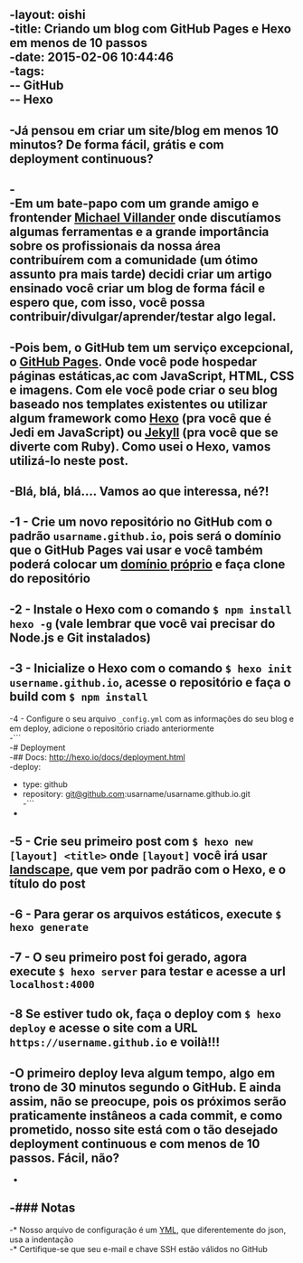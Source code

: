 -layout: oishi		
-title: Criando um blog com GitHub Pages e Hexo em menos de 10 passos		
-date: 2015-02-06 10:44:46		
-tags: 		
-- GitHub		
-- Hexo		
----		
-Já pensou em criar um site/blog em menos 10 minutos? De forma fácil, grátis e com deployment continuous?		
-		
-<!-- more -->		
-Em um bate-papo com um grande amigo e frontender [Michael Villander](http://villander.github.io) onde discutíamos algumas ferramentas e a grande importância sobre os profissionais da nossa área contribuírem com a comunidade (um ótimo assunto pra mais tarde) decidi criar um artigo ensinado você criar um blog de forma fácil e espero que, com isso, você possa contribuir/divulgar/aprender/testar algo legal.		
-		
-Pois bem, o GitHub tem um serviço excepcional, o [GitHub Pages](https://pages.github.com/). Onde você pode hospedar páginas estáticas,ac com JavaScript, HTML, CSS e imagens. Com ele você pode criar o seu blog baseado nos templates existentes ou utilizar algum framework como [Hexo](http://hexo.io/) (pra você que é Jedi em JavaScript) ou [Jekyll](http://jekyllrb.com/) (pra você que se diverte com Ruby). Como usei o Hexo, vamos utilizá-lo neste post.		
-		
-Blá, blá, blá…. Vamos ao que interessa, né?! 		
-		
-1 - Crie um novo repositório no GitHub com o padrão ``usarname.github.io``, pois será o domínio que o GitHub Pages vai usar e você também poderá colocar um [domínio próprio](https://help.github.com/articles/setting-up-a-custom-domain-with-github-pages/) e faça clone do repositório		
-		
-2 - Instale o Hexo com o comando ``$ npm install hexo -g`` (vale lembrar que você vai precisar do Node.js e Git instalados)		
-		
-3 - Inicialize o Hexo com o comando ``$ hexo init username.github.io``, acesse o repositório e faça o build com ``$ npm install``		
-		
-4 - Configure o seu arquivo ``_config.yml`` com as informações do seu blog e em deploy, adicione o repositório criado anteriormente		
-``` 		
-# Deployment		
-## Docs: http://hexo.io/docs/deployment.html		
-deploy:		
-  type: github		
-  repository: git@github.com:usarname/usarname.github.io.git		
-```		
-		
-5 - Crie seu primeiro post com ``$ hexo new [layout] <title>``  onde ``[layout]`` você irá usar [landscape](https://github.com/hexojs/hexo-theme-landscape), que vem por padrão com o Hexo, e o título do post		
-		
-6 - Para gerar os arquivos estáticos, execute ``$ hexo generate``		
-		
-7 - O seu primeiro post foi gerado, agora execute ``$ hexo server`` para testar e acesse a url ``localhost:4000``		
-		
-8 Se estiver tudo ok, faça o deploy com ``$ hexo deploy`` e acesse o site com a URL ``https://username.github.io`` e voilà!!! 		
-			
-O primeiro deploy leva algum tempo, algo em trono de 30 minutos segundo o GitHub. E ainda assim, não se preocupe, pois os próximos serão praticamente instâneos a cada commit, e como prometido, nosso site está com o tão desejado deployment continuous e com menos de 10 passos. Fácil, não? 		
-		
-		
-### Notas 		
-		
-* Nosso arquivo de configuração é um [YML](http://en.wikipedia.org/wiki/YML), que diferentemente do json, usa a indentação		
-* Certifique-se que seu e-mail e chave SSH estão válidos no GitHub 		